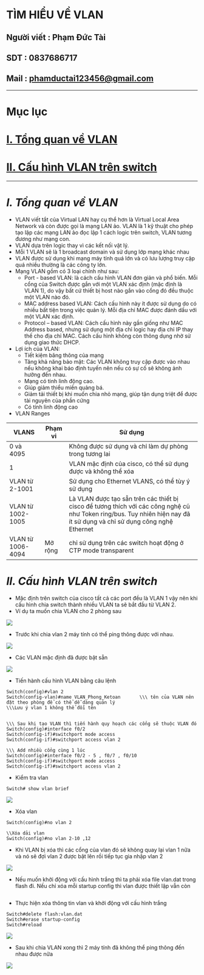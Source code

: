 <!--
# h1
## h2
### h3
#### h4
##### h5
###### h6

*in nghiêng*

**bôi đậm**

***vừa in nghiêng vừa bôi đậm***

`inlide code`

```php

echo ("highlight code");

```

[Link test](https://viblo.asia/helps/cach-su-dung-markdown-bxjvZYnwkJZ)

![markdown](https://images.viblo.asia/518eea86-f0bd-45c9-bf38-d5cb119e947d.png)

* mục 3
* mục 2
* mục 1

1. item 1
2. item 2
3. item 3

***
horizonal rules

> text

{@youtube: https://www.youtube.com/watch?v=HndN6P9ke6U}
* Cài đặt nginx bằng câu lệnh sau
```php
dnf -y install nginx
```
*	Cấu hình nginx như sau
```php
vi /etc/nginx/nginx.conf

 Server{
     ...
     server_name www.srv.world;
     ...
 }
 
-->

# TÌM HIỂU VỀ VLAN
## Người viết : Phạm Đức Tài
## SDT : 0837686717
## Mail : phamductai123456@gmail.com

***
# Mục lục
# [I. Tổng quan về VLAN](https://github.com/ductai124/Thuc-Tap-ViettelCo-Sunclound-/blob/main/CCNA/9.VLAN/README.md#it%E1%BB%95ng-quan-v%E1%BB%81-vlan)

# [II. Cấu hình VLAN trên switch](https://github.com/ductai124/Thuc-Tap-ViettelCo-Sunclound-/blob/main/CCNA/9.VLAN/README.md#iic%E1%BA%A5u-h%C3%ACnh-vlan-tr%C3%AAn-switch)
***
# ***I.	Tổng quan về VLAN***
* VLAN viết tắt của Virtual LAN hay cụ thể hơn là Virtual Local Area Network và còn được gọi là mạng LAN ảo. VLAN là 1 kỹ thuật cho phép tạo lập các mạng LAN ảo đọc lập 1 cách logic trên switch, VLAN tương đương như mạng con. 
* VLAN dựa trên logic thay vì các kết nối vật lý. 
* Mỗi 1 VLAN sẽ là 1 broadcast domain và sử dụng lớp mạng khác nhau
* VLAN được sử dụng khi mạng máy tính quá lớn và có lưu lượng truy cập quá nhiều thường là các công ty lớn.
* Mạng VLAN gồm có 3 loại chính như sau:
    * Port - based VLAN: là cách cấu hình VLAN đơn giản và phổ biến. Mỗi cổng của Switch được gắn với một VLAN xác định (mặc định là VLAN 1), do vậy bất cứ thiết bị host nào gắn vào cổng đó đều thuộc một VLAN nào đó.
    * MAC address based VLAN: Cách cấu hình này ít được sử dụng do có nhiều bất tiện trong việc quản lý. Mỗi địa chỉ MAC được đánh dấu với một VLAN xác định.
    * Protocol – based VLAN: Cách cấu hình này gần giống như MAC Address based, nhưng sử dụng một địa chỉ logic hay địa chỉ IP thay thế cho địa chỉ MAC. Cách cấu hình không còn thông dụng nhờ sử dụng giao thức DHCP.
* Lợi ích của VLAN:
    * Tiết kiệm băng thông của mạng
    * Tăng khả năng bảo mật: Các VLAN không truy cập được vào nhau nếu không khai báo định tuyến nên nếu có sự cố sẽ không ảnh hưởng đến nhau.
    * Mạng có tinh linh động cao.
    * Giúp giảm thiểu miền quảng bá.
    * Giảm tải thiết bị khi muốn chia nhỏ mạng, giúp tận dụng triệt để được tài nguyên của phần cứng
    * Có tính linh động cao
* VLAN Ranges

|VLANS|Phạm vi|Sử dụng|
|---|---|---|
|0 và 4095||Không được sử dụng và chỉ làm dự phòng trong tương lai|
|1||VLAN mặc định của cisco, có thể sử dụng được và không thể xóa|
|VLAN từ 2-1001||Sử dụng cho Ethernet VLANS, có thể tùy ý sử dụng|
|VLAN từ 1002-1005||Là VLAN được tạo sẵn trên các thiết bị cisco để tương thích với các công nghệ cũ như Token ring/bus. Tuy nhiên hiện nay đã ít sử dụng và chỉ sử dụng  công nghệ Ethernet|
|VLAN từ 1006-4094|Mở rộng|chỉ sử dụng trên các switch hoạt động ở CTP mode transparent|

# ***II.	Cấu hình VLAN trên switch***
* Mặc định trên switch của cisco tất cả các port đều là VLAN 1 vậy nên khi cấu hình chia switch thành nhiều VLAN ta sẽ bắt đầu từ VLAN 2.
* Ví dụ ta muốn chia VLAN cho 2 phòng sau

![](https://user-images.githubusercontent.com/52046920/183376890-a348a905-b2c7-4f5b-83e6-e2fe2c6f476c.png)
* Trước khi chia vlan 2 máy tính có thể ping thông được với nhau.

![](https://user-images.githubusercontent.com/52046920/183376889-7d731212-cdfa-4159-8115-7addb10fe151.png)

* Các VLAN mặc định đã được bật sẵn

![](https://user-images.githubusercontent.com/52046920/183376895-d7805f78-2294-4414-be34-2a21c80438b5.png)
* Tiến hành cấu hình VLAN bằng câu lệnh
```cisco
Switch(config)#vlan 2
Switch(config-vlan)#name VLAN_Phong_Ketoan       \\\ tên của VLAN nên đặt theo phòng để có thể dễ dàng quản lý
\\\Lưu ý vlan 1 không thể đổi tên


\\\ Sau khi tạo VLAN thì tiến hành quy hoạch các cổng sẽ thuộc VLAN đó
Switch(config)#interface f0/2
Switch(config-if)#switchport mode access
Switch(config-if)#switchport access vlan 2

\\\ Add nhiều cổng cùng 1 lúc
Switch(config)#interface f0/2 - 5 , f0/7 , f0/10
Switch(config-if)#switchport mode access
Switch(config-if)#switchport access vlan 2

```
* Kiểm tra vlan
```cisco
Switch# show vlan brief
```

![](https://user-images.githubusercontent.com/52046920/183378104-486a753c-b5b0-4409-965c-bfd0ae45b92b.png)
* Xóa vlan
```cisco
Switch(config)#no vlan 2

\\Xóa dải vlan
Switch(config)#no vlan 2-10 ,12

```
* Khi VLAN bị xóa thì các cổng của vlan đó sẽ không quay lại vlan 1 nữa và nó sẽ đợi vlan 2 được bật lên rồi tiếp tục gia nhập vlan 2

![](https://user-images.githubusercontent.com/52046920/183376900-9ce2b2bc-5418-41ab-8683-3e96b31e242f.png)
* Nếu muốn khởi động với cấu hình trắng thì ta phải xóa file vlan.dat trong flash đi. Nếu chỉ xóa mỗi startup config thì vlan được thiết lập vẫn còn

![]()
* Thực hiện xóa thông tin vlan và khởi động với cấu hình trắng

```cisco
Switch#delete flash:vlan.dat
Switch#erase startup-config
Switch#reload
```

![](https://user-images.githubusercontent.com/52046920/183376880-9397088c-760e-4387-a041-79bf4f38cd0d.png)
* Sau khi chia VLAN xong thì 2 máy tính đã không thể ping thông đến nhau được nữa

![](https://user-images.githubusercontent.com/52046920/183376887-e9a64585-58ba-4f9d-b259-8cf44a1211ad.png)
